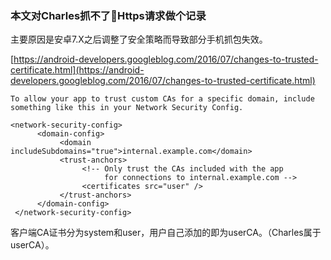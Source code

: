 ### 本文对Charles抓不了Https请求做个记录

主要原因是安卓7.X之后调整了安全策略而导致部分手机抓包失效。

[https://android-developers.googleblog.com/2016/07/changes-to-trusted-certificate.html](https://android-developers.googleblog.com/2016/07/changes-to-trusted-certificate.html)
```
To allow your app to trust custom CAs for a specific domain, include something like this in your Network Security Config.
```
```
<network-security-config>  
      <domain-config>  
           <domain includeSubdomains="true">internal.example.com</domain>  
           <trust-anchors>  
                <!-- Only trust the CAs included with the app  
                     for connections to internal.example.com -->  
                <certificates src="user" />  
           </trust-anchors>  
      </domain-config>  
 </network-security-config>
```

客户端CA证书分为system和user，用户自己添加的即为userCA。（Charles属于userCA）。